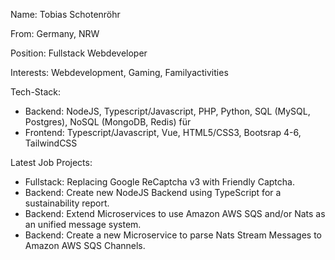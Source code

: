 Name: Tobias Schotenröhr

From: Germany, NRW

Position: Fullstack Webdeveloper

Interests: Webdevelopment, Gaming, Familyactivities

Tech-Stack:

- Backend:
NodeJS, Typescript/Javascript, PHP, Python, SQL (MySQL, Postgres), NoSQL (MongoDB, Redis) für
- Frontend:
Typescript/Javascript, Vue, HTML5/CSS3, Bootsrap 4-6, TailwindCSS

Latest Job Projects:
- Fullstack: Replacing Google ReCaptcha v3 with Friendly Captcha.
- Backend: Create new NodeJS Backend using TypeScript for a sustainability report.
- Backend: Extend Microservices to use Amazon AWS SQS and/or Nats as an unified message system.
- Backend: Create a new Microservice to parse Nats Stream Messages to Amazon AWS SQS Channels.
